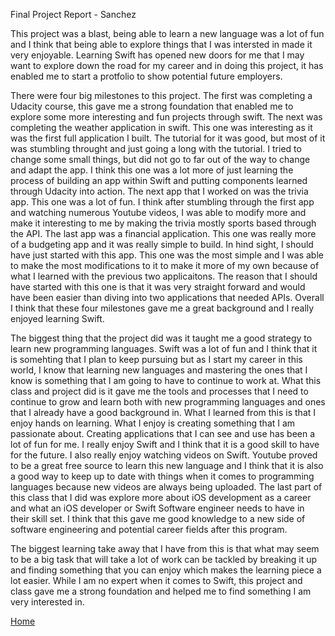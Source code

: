 Final Project Report - Sanchez

This project was a blast, being able to learn a new language was a lot of fun and I think that being able to explore things that I was intersted in made it very enjoyable. Learning Swift has opened new doors for me that I may want to explore down the road for my career and in doing this project, it has enabled me to start a protfolio to show potential future employers. 

There were four big milestones to this project. The first was completing a Udacity course, this gave me a strong foundation that enabled me to explore some more interesting and fun projects through swift. The next was completing the weather application in swift. This one was interesting as it was the first full application I built. The tutorial for it was good, but most of it was stumbling throught and just going a long with the tutorial. I tried to change some small things, but did not go to far out of the way to change and adapt the app. I think this one was a lot more of just learning the process of building an app within Swift and putting components learned through Udacity into action. The next app that I worked on was the trivia app. This one was a lot of fun. I think after stumbling through the first app and watching numerous Youtube videos, I was able to modify more and make it interesting to me by making the trivia mostly sports based through the API. The last app was a financial application. This one was really more of a budgeting app and it was really simple to build. In hind sight, I should have just started with this app. This one was the most simple and I was able to make the most modifications to it to make it more of my own because of what I learned with the previous two applicaitons. The reason that I should have started with this one is that it was very straight forward and would have been easier than diving into two applications that needed APIs. Overall I think that these four milestones gave me a great background and I really enjoyed learning Swift. 

The biggest thing that the project did was it taught me a good strategy to learn new programming languages. Swift was a lot of fun and I think that it is somehting that I plan to keep pursuing but as I start my career in this world, I know that learning new languages and mastering the ones that I know is something that I am going to have to continue to work at. What this class and project did is it gave me the tools and processes that I need to continue to grow and learn both with new programming languages and ones that I already have a good background in. What I learned from this is that I enjoy hands on learning. What I enjoy is creating something that I am passionate about. Creating applications that I can see and use has been a lot of fun for me. I really enjoy Swift and I think that it is a good skill to have for the future. I also really enjoy watching videos on Swift. Youtube proved to be a great free source to learn this new language and I think that it is also a good way to keep up to date with things when it comes to programming languages because new videos are always being uploaded. The last part of this class that I did was explore more about iOS development as a career and what an iOS developer or Swift Software engineer needs to have in their skill set. I think that this gave me good knowledge to a new side of software engineering and potential career fields after this program. 

The biggest learning take away that I have from this is that what may seem to be a big task that will take a lot of work can be tackled by breaking it up and finding something that you can enjoy which makes the learning piece a lot easier. While I am no expert when it comes to Swift, this project and class gave me a strong foundation and helped me to find something I am very interested in. 

[Home](README.md)
